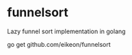 funnelsort
==========

Lazy funnel sort implementation in golang


go get github.com/eikeon/funnelsort
